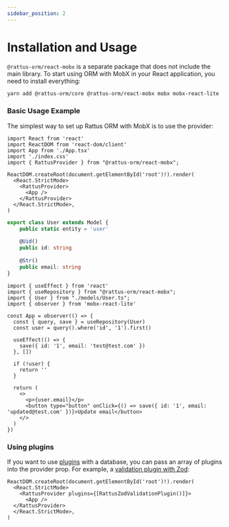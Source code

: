 ```yaml
---
sidebar_position: 2
---
```


# Installation and Usage

`@rattus-orm/react-mobx` is a separate package that does not include the main library. To start
using ORM with MobX in your React application, you need to install everything:
```bash
yarn add @rattus-orm/core @rattus-orm/react-mobx mobx mobx-react-lite
```

### Basic Usage Example
The simplest way to set up Rattus ORM with MobX is to use the provider:

```tsx title="main.tsx"
import React from 'react'
import ReactDOM from 'react-dom/client'
import App from './App.tsx'
import './index.css'
import { RattusProvider } from "@rattus-orm/react-mobx";

ReactDOM.createRoot(document.getElementById('root')!).render(
  <React.StrictMode>
    <RattusProvider>
      <App />
    </RattusProvider>
  </React.StrictMode>,
)
```

```typescript title="models/User.ts"
export class User extends Model {
    public static entity = 'user'
    
    @Uid()
    public id: string
    
    @Str()
    public email: string
}
```

```tsx title="App.tsx"
import { useEffect } from 'react'
import { useRepository } from "@rattus-orm/react-mobx";
import { User } from "./models/User.ts";
import { observer } from 'mobx-react-lite'

const App = observer(() => {
  const { query, save } = useRepository(User)
  const user = query().where('id', '1').first()

  useEffect(() => {
    save({ id: '1', email: 'test@test.com' })
  }, [])

  if (!user) {
    return ''
  }

  return (
    <>
      <p>{user.email}</p>
      <button type="button" onClick={() => save({ id: '1', email: 'updated@test.com' })}>Update email</button>
    </>
  )
})
```

### Using plugins

If you want to use [plugins](/docs/docs-core/plugins) with a database, you can
pass an array of plugins into the provider prop. For example, a [validation plugin with Zod](/docs/category/zod-validate):
```tsx
ReactDOM.createRoot(document.getElementById('root')!).render(
  <React.StrictMode>
    <RattusProvider plugins={[RattusZodValidationPlugin()]}>
      <App />
  </RattusProvider>
  </React.StrictMode>,
)
```
